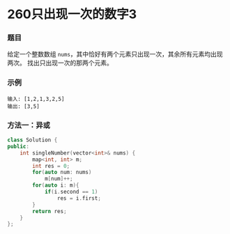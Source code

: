 # 260只出现一次的数字3

### 题目

给定一个整数数组 `nums`，其中恰好有两个元素只出现一次，其余所有元素均出现两次。 找出只出现一次的那两个元素。

### 示例

```
输入: [1,2,1,3,2,5]
输出: [3,5]
```

### 方法一：异或

```c++
class Solution {
public:
    int singleNumber(vector<int>& nums) {
        map<int, int> m;
        int res = 0;
        for(auto num: nums) 
            m[num]++;
        for(auto i: m){
            if(i.second == 1)
                res = i.first;
        }
        return res;
    }
};
```



